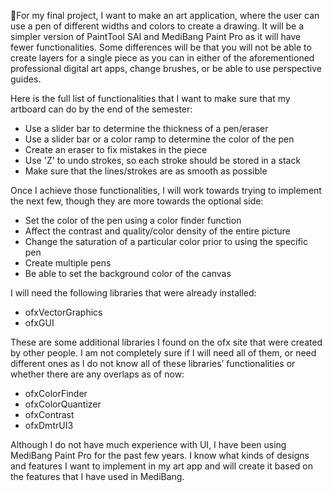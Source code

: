 For my final project, I want to make an art application, where the user can use a pen of different widths and colors to create a drawing.  It will be a simpler version of PaintTool SAI and MediBang Paint Pro as it will have fewer functionalities.  Some differences will be that you will not be able to create layers for a single piece as you can in either of the aforementioned professional digital art apps, change brushes, or be able to use perspective guides.  

Here is the full list of functionalities that I want to make sure that my artboard can do by the end of the semester:  
- Use a slider bar to determine the thickness of a pen/eraser  
- Use a slider bar or a color ramp to determine the color of the pen  
- Create an eraser to fix mistakes in the piece  
- Use 'Z' to undo strokes, so each stroke should be stored in a stack  
- Make sure that the lines/strokes are as smooth as possible  

Once I achieve those functionalities, I will work towards trying to implement the next few, though they are more towards the optional side:  
- Set the color of the pen using a color finder function   
- Affect the contrast and quality/color density of the entire picture  
- Change the saturation of a particular color prior to using the specific pen  
- Create multiple pens  
- Be able to set the background color of the canvas  

I will need the following libraries that were already installed:
- ofxVectorGraphics  
- ofxGUI  

These are some additional libraries I found on the ofx site that were created by other people.  I am not completely sure if I will need all of them, or need different ones as I do not know all of these libraries’ functionalities or whether there are any overlaps as of now:
- ofxColorFinder   
- ofxColorQuantizer  
- ofxContrast  
- ofxDmtrUI3  

Although I do not have much experience with UI, I have been using MediBang Paint Pro for the past few years.  I know what kinds of designs and features I want to implement in my art app and will create it based on the features that I have used in MediBang.  

